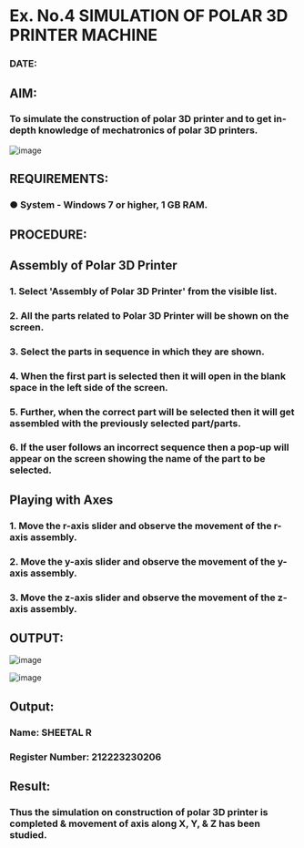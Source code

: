 # Ex. No.4 SIMULATION OF POLAR 3D PRINTER MACHINE

### DATE: 

## AIM:
### To simulate the construction of polar 3D printer and to get in-depth knowledge of mechatronics of polar 3D printers.

![image](https://github.com/Sellakumar1987/Ex.-No.-4---SIMULATION-OF-POLAR-3D-PRINTER-MACHINE/assets/113594316/b551f195-9877-49a2-99bb-a9efcfb3381a)

## REQUIREMENTS:
### ●	System - Windows 7 or higher, 1 GB RAM.

## PROCEDURE:

## Assembly of Polar 3D Printer
### 1.	Select 'Assembly of Polar 3D Printer' from the visible list.
### 2.	All the parts related to Polar 3D Printer will be shown on the screen.
### 3.	Select the parts in sequence in which they are shown.
### 4.	When the first part is selected then it will open in the blank space in the left side of the screen.
### 5.	Further, when the correct part will be selected then it will get assembled with the previously selected part/parts.
### 6.	If the user follows an incorrect sequence then a pop-up will appear on the screen showing the name of the part to be selected.

## Playing with Axes
### 1.	Move the r-axis slider and observe the movement of the r-axis assembly.
### 2.	Move the y-axis slider and observe the movement of the y-axis assembly.
### 3.	Move the z-axis slider and observe the movement of the z-axis assembly.

## OUTPUT:
![image](https://github.com/Sheetalshee/Ex.-No.-4---SIMULATION-OF-POLAR-3D-PRINTER-MACHINE/assets/144979107/0fdc16ae-cd2f-4501-908a-7235cfe11d23)


![image](https://github.com/Sheetalshee/Ex.-No.-4---SIMULATION-OF-POLAR-3D-PRINTER-MACHINE/assets/144979107/1fbb206e-9922-4805-bc73-56daa0efef9e)


## Output:

### Name: SHEETAL R
### Register Number: 212223230206

## Result: 
### Thus the simulation on construction of polar 3D printer is completed & movement of axis along X, Y, & Z has been studied.

